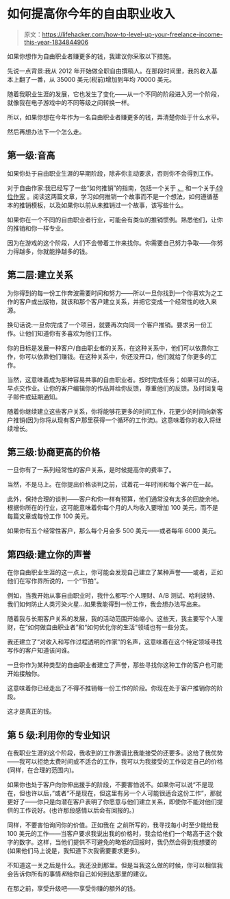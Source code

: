 # 如何提高你今年的自由职业收入

> 原文：<https://lifehacker.com/how-to-level-up-your-freelance-income-this-year-1834844906>

如果你想作为自由职业者赚更多的钱，我建议你采取以下措施。



先说一点背景:我从 2012 年开始做全职自由撰稿人。在那段时间里，我的收入基本上翻了一番，从 35000 美元(税前)增加到年均 70000 美元。

随着我职业生涯的发展，它也发生了变化——从一个不同的阶段进入另一个阶段，就像我在电子游戏中的不同等级之间转换一样。

所以，如果你想在今年作为一名自由职业者赚更多的钱，弄清楚你处于什么水平。

然后再想办法下一个怎么走。

## 第一级:音高

如果你处于自由职业生涯的早期阶段，除非你主动要求，否则你不会得到工作。

对于自由作家:我已经写了一些“如何推销”的指南，包括一个关于 [、](https://thewritelife.com/biggest-pitch-mistakes/) 和一个关于[49 位作家](https://49writers.org/2018/05/nicole-dieker.html) 。阅读这两篇文章，学习如何推销一个故事而不是一个想法，如何遵循基本的推销模板，以及如果你以前从未推销过一个故事，该写些什么。

如果你在一个不同的自由职业者行业，可能会有类似的推销惯例。熟悉他们，让你的推销和你一样专业。

因为在游戏的这个阶段，人们不会带着工作来找你。你需要自己努力争取——你努力得越多，你就能挣越多的钱。

## 第二层:建立关系

为你得到的每一份工作奔波需要时间和努力——所以一旦你找到一个你喜欢为之工作的客户或出版物，就该和那个客户建立关系，并把它变成一个经常性的收入来源。

换句话说:一旦你完成了一个项目，就要再次向同一个客户推销。要求另一份工作。让他们知道你有多喜欢为他们工作。

你的目标是发展一种客户/自由职业者的关系，在这种关系中，他们可以依靠你工作，你可以依靠他们赚钱。在这种关系中，你还没开口，他们就给了你更多的工作。

当然，这意味着成为那种容易共事的自由职业者。按时完成任务；如果可以的话，早点交作业。让你的客户编辑你的作品并给你反馈，尊重他们的反馈。及时回复电子邮件或延期通知。

随着你继续建立这些客户关系，你将能够花更多的时间工作，花更少的时间向新客户推销(因为你将从现有客户那里获得一个循环的工作流)。这意味着你的收入将继续增长。

## 第三级:协商更高的价格

一旦你有了一系列经常性的客户关系，是时候提高你的费率了。

当然，不是马上。在你提出价格谈判之前，试着花一年时间和每个客户在一起。

此外，保持合理的谈判——客户和你一样有预算，他们通常没有太多的回旋余地。根据你所在的行业，这可能意味着你每个月的人均收入要增加 100 美元，而不是每篇文章或每份工作 100 美元。

如果你有五个经常性客户，那么每个月会多 500 美元——或者每年 6000 美元。

## 第四级:建立你的声誉

在你自由职业生涯的这一点上，你可能会发现自己建立了某种声誉——或者，正如他们在写作界所说的，一个“节拍”。

例如，当我开始从事自由职业时，我什么都写:个人理财、A/B 测试、哈利波特、我们如何防止人类污染火星...如果我能得到一份工作，我会想办法写出来。

随着我与长期客户关系的发展，我的活动范围开始缩小。这些天，我主要写个人理财，在“如何做自由职业者”和“如何优化你的生活”领域也有一些分支。

我还建立了“对收入和写作过程透明的作家”的名声，这意味着在这个特定领域寻找写作的客户知道该问谁。

一旦你作为某种类型的自由职业者建立了声誉，那些寻找你这种工作的客户也可能开始接触你。

这意味着你已经走出了不得不推销每一份工作的阶段。你现在处于客户推销你的阶段。

这才是真正的钱。

## 第 5 级:利用你的专业知识

在我职业生涯的这个阶段，我收到的工作邀请比我能接受的还要多。这给了我优势——我可以拒绝太费时间或不适合的工作，我可以为我接受的工作设定自己的价格(同样，在合理的范围内)。

如果你也处于客户向你伸出援手的阶段，不要害怕说不。如果你可以说“不是现在，但也许以后，”或者“不是现在，但这里有另一个人可能很适合这份工作”，那就更好了——你只是向潜在客户表明了你愿意与他们建立关系，即使你不能对他们提供的工作说好。(也许那段感情以后会有回报的。)

同样，不要害怕询问你的价值。正如我在 之前所写的，我寻找每小时至少能给我 100 美元的工作——当客户要求我说出我的价格时，我会给他们一个略高于这个数字的数字。这样，当他们提供不可避免的略低的回报时，我仍然会得到我想要的(如果他们马上说是，我知道下次我需要要求更多)。

不知道这一关之后是什么。我还没到那里。但是当我这么做的时候，你可以相信我会告诉你所有的事情*和*给你自己如何到达那里的建议。

在那之前，享受升级吧——享受你赚的额外的钱。